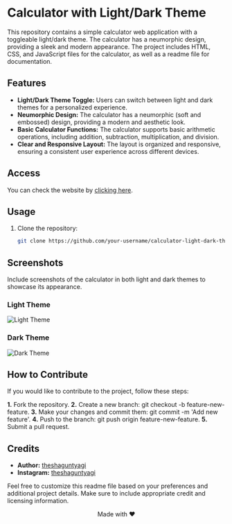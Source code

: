 # Calculator with Light/Dark Theme

This repository contains a simple calculator web application with a toggleable light/dark theme. The calculator has a neumorphic design, providing a sleek and modern appearance. The project includes HTML, CSS, and JavaScript files for the calculator, as well as a readme file for documentation.

## Features

- **Light/Dark Theme Toggle:** Users can switch between light and dark themes for a personalized experience.
- **Neumorphic Design:** The calculator has a neumorphic (soft and embossed) design, providing a modern and aesthetic look.
- **Basic Calculator Functions:** The calculator supports basic arithmetic operations, including addition, subtraction, multiplication, and division.
- **Clear and Responsive Layout:** The layout is organized and responsive, ensuring a consistent user experience across different devices.

## Access

You can check the website by [clicking here](https://theshaguntyagi.github.io/Calculator).

## Usage

1. Clone the repository:

   ```bash
   git clone https://github.com/your-username/calculator-light-dark-theme.git

## Screenshots

Include screenshots of the calculator in both light and dark themes to showcase its appearance.

### Light Theme
![Light Theme](./screenshots/lighttheme.png)

### Dark Theme
![Dark Theme](./screenshots/darktheme.png)

## How to Contribute

If you would like to contribute to the project, follow these steps:

**1.** Fork the repository.
**2.** Create a new branch: git checkout -b feature-new-feature.
**3.** Make your changes and commit them: git commit -m 'Add new feature'.
**4.** Push to the branch: git push origin feature-new-feature.
**5.** Submit a pull request.

## Credits

- **Author:** [theshaguntyagi](https://github.com/theshaguntyagi)
- **Instagram:** [theshaguntyagi](https://www.instagram.com/theshaguntyagi/)


Feel free to customize this readme file based on your preferences and additional project details. Make sure to include appropriate credit and licensing information.

<div align="center">Made with ❤️</div>
